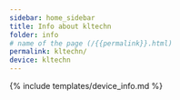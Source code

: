 ```yaml
---
sidebar: home_sidebar
title: Info about kltechn
folder: info
# name of the page (/{{permalink}}.html)
permalink: kltechn/
device: kltechn
---
```

{% include templates/device_info.md %}
